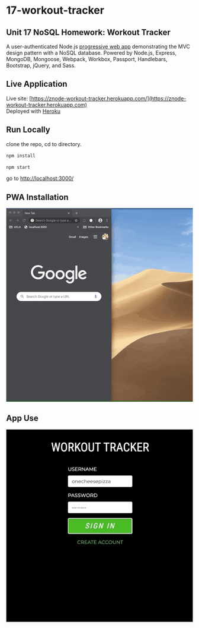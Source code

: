 # 17-workout-tracker
## Unit 17 NoSQL Homework: Workout Tracker

A user-authenticated Node.js [progressive web app](https://en.wikipedia.org/wiki/Progressive_web_application) demonstrating the MVC design pattern with a NoSQL database. Powered by Node.js, Express, MongoDB, Mongoose, Webpack, Workbox, Passport, Handlebars, Bootstrap, jQuery, and Sass. 

## Live Application

Live site: [https://znode-workout-tracker.herokuapp.com/](https://znode-workout-tracker.herokuapp.com)  
Deployed with [Heroku](https://www.heroku.com/) 

## Run Locally  
clone the repo, cd to directory.
```bash 
npm install
```
```bash
npm start
``` 
go to [http://localhost:3000/](http://localhost:3000/)

## PWA Installation
![screenshot](/public/img/18-workout-screenshot-pwa.gif)
## App Use
![screenshot](/public/img/18-workout-screenshot.gif)  
